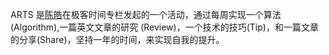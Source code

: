 ARTS 是[陈皓](https://coolshell.cn/)在极客时间专栏发起的一个活动，通过每周实现一个算法(Algorithm),一篇英文文章的研究 (Review)，一个技术的技巧(Tip)，和一篇文章的分享(Share)，坚持一年的时间，来实现自我的提升。

